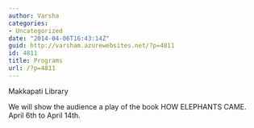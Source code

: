 ```yaml
---
author: Varsha
categories:
- Uncategorized
date: "2014-04-06T16:43:14Z"
guid: http://varsham.azurewebsites.net/?p=4811
id: 4811
title: Programs
url: /?p=4811
---
```


Makkapati Library
  
We will show the audience a play of the book HOW ELEPHANTS CAME. April 6th to April 14th.

 